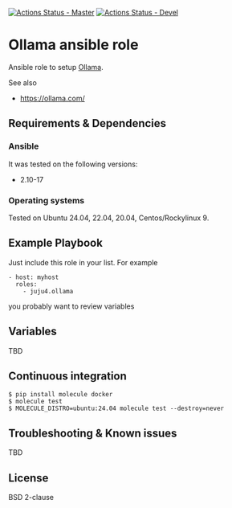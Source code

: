 [![Actions Status - Master](https://github.com/juju4/ansible-ollama/workflows/AnsibleCI/badge.svg)](https://github.com/juju4/ansible-ollama/actions?query=branch%3Amaster)
[![Actions Status - Devel](https://github.com/juju4/ansible-ollama/workflows/AnsibleCI/badge.svg?branch=devel)](https://github.com/juju4/ansible-ollama/actions?query=branch%3Adevel)

# Ollama ansible role

Ansible role to setup [Ollama](https://github.com/ollama/ollama/).

See also
* https://ollama.com/

## Requirements & Dependencies

### Ansible
It was tested on the following versions:
 * 2.10-17

### Operating systems

Tested on Ubuntu 24.04, 22.04, 20.04, Centos/Rockylinux 9.

## Example Playbook

Just include this role in your list.
For example

```
- host: myhost
  roles:
    - juju4.ollama
```

you probably want to review variables

## Variables

TBD


## Continuous integration

```
$ pip install molecule docker
$ molecule test
$ MOLECULE_DISTRO=ubuntu:24.04 molecule test --destroy=never
```


## Troubleshooting & Known issues

TBD

## License

BSD 2-clause
